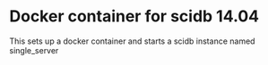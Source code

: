 # Docker container for scidb 14.04

This sets up a docker container and starts a scidb instance named single_server
